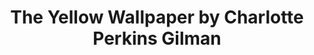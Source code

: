 ---
title: The Yellow Wallpaper by Charlotte Perkins Gilman
categories: [Fiction Literature,Magical Realism]
tags: [Story,America]
---